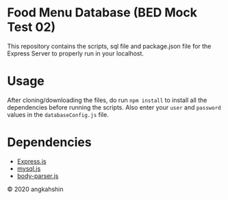 # Food Menu Database (BED Mock Test 02)
This repository contains the scripts, sql file and package.json file for the Express Server to properly run in your localhost.

# Usage
After cloning/downloading the files, do run `npm install` to install all the dependencies before running the scripts.
Also enter your `user` and `password` values in the `databaseConfig.js` file.


# Dependencies
- [Express.js](https://expressjs.com/)
- [mysql.js](https://www.npmjs.com/package/mysql)
- [body-parser.js](https://www.npmjs.com/package/body-parser)

&copy; 2020 angkahshin

